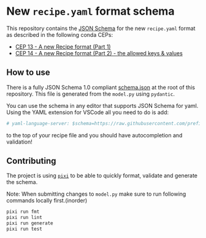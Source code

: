 # New `recipe.yaml` format schema

This repository contains the [JSON Schema](https://github.com/prefix-dev/recipe-format/blob/main/schema.json) for the new `recipe.yaml` format as described in the following conda CEPs:

- [CEP 13 - A new Recipe format (Part 1)](https://github.com/conda/ceps/blob/main/cep-13.md)
- [CEP 14 - A new Recipe format (Part 2) - the allowed keys & values](https://github.com/conda/ceps/blob/main/cep-14.md)

## How to use 

There is a fully JSON Schema 1.0 compliant [schema.json](./schema.json) at the root of this repository. 
This file is generated from the `model.py` using `pydantic`.

You can use the schema in any editor that supports JSON Schema for yaml. 
Using the YAML extension for VSCode all you need to do is add: 

```yaml
# yaml-language-server: $schema=https://raw.githubusercontent.com/prefix-dev/recipe-format/main/schema.json
```

to the top of your recipe file and you should have autocompletion and validation!

## Contributing

The project is using [`pixi`](https://github.com/prefix-dev/pixi) to be able to quickly format, validate and generate the schema.

Note: When submitting changes to `model.py` make sure to run following commands locally first.(inorder)

```sh
pixi run fmt
pixi run lint
pixi run generate
pixi run test 
```




